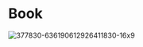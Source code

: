 # Book
![377830-636190612926411830-16x9](https://user-images.githubusercontent.com/23720583/58337051-27759e00-7e6f-11e9-92d1-889431ea99d1.jpg)
